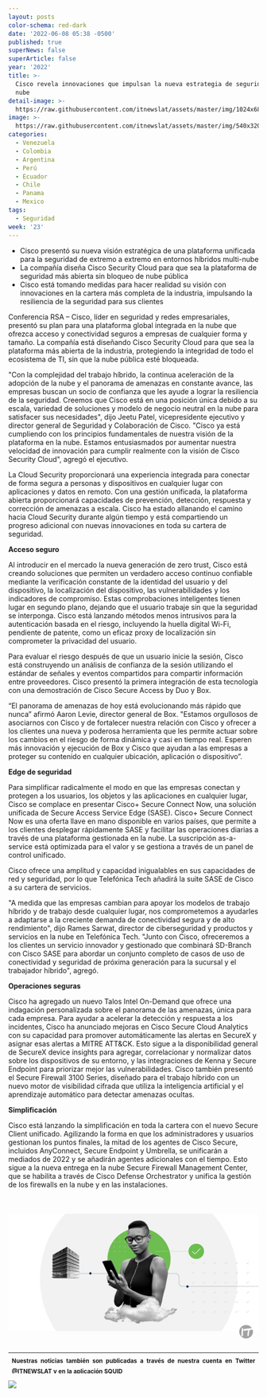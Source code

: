 ```yaml
---
layout: posts
color-schema: red-dark
date: '2022-06-08 05:38 -0500'
published: true
superNews: false
superArticle: false
year: '2022'
title: >-
  Cisco revela innovaciones que impulsan la nueva estrategia de seguridad en la
  nube
detail-image: >-
  https://raw.githubusercontent.com/itnewslat/assets/master/img/1024x680/acceso-nube-desde-cel-g.jpg
image: >-
  https://raw.githubusercontent.com/itnewslat/assets/master/img/540x320/acceso-nube-desde-cel-p.jpg
categories:
  - Venezuela
  - Colombia
  - Argentina
  - Perú
  - Ecuador
  - Chile
  - Panama
  - Mexico
tags:
  - Seguridad
week: '23'
---
```

- Cisco presentó su nueva visión estratégica de una plataforma unificada para la seguridad de extremo a extremo en entornos híbridos multi-nube
- La compañía diseña Cisco Security Cloud para que sea la plataforma de seguridad más abierta sin bloqueo de nube pública
- Cisco está tomando medidas para hacer realidad su visión con innovaciones en la cartera más completa de la industria, impulsando la resiliencia de la seguridad para sus clientes

Conferencia RSA – Cisco, líder en seguridad y redes empresariales, presentó su plan para una plataforma global integrada en la nube que ofrezca acceso y conectividad seguros a empresas de cualquier forma y tamaño. La compañía está diseñando Cisco Security Cloud para que sea la plataforma más abierta de la industria, protegiendo la integridad de todo el ecosistema de TI, sin que la nube pública esté bloqueada.

"Con la complejidad del trabajo híbrido, la continua aceleración de la adopción de la nube y el panorama de amenazas en constante avance, las empresas buscan un socio de confianza que les ayude a lograr la resiliencia de la seguridad. Creemos que Cisco está en una posición única debido a su escala, variedad de soluciones y modelo de negocio neutral en la nube para satisfacer sus necesidades", dijo Jeetu Patel, vicepresidente ejecutivo y director general de Seguridad y Colaboración de Cisco. "Cisco ya está cumpliendo con los principios fundamentales de nuestra visión de la plataforma en la nube. Estamos entusiasmados por aumentar nuestra velocidad de innovación para cumplir realmente con la visión de Cisco Security Cloud", agregó el ejecutivo.

La Cloud Security proporcionará una experiencia integrada para conectar de forma segura a personas y dispositivos en cualquier lugar con aplicaciones y datos en remoto. Con una gestión unificada, la plataforma abierta proporcionará capacidades de prevención, detección, respuesta y corrección de amenazas a escala. Cisco ha estado allanando el camino hacia Cloud Security durante algún tiempo y está compartiendo un progreso adicional con nuevas innovaciones en toda su cartera de seguridad.

**Acceso seguro**

Al introducir en el mercado la nueva generación de zero trust, Cisco está creando soluciones que permiten un verdadero acceso continuo confiable mediante la verificación constante de la identidad del usuario y del dispositivo, la localización del dispositivo, las vulnerabilidades y los indicadores de compromiso. Estas comprobaciones inteligentes tienen lugar en segundo plano, dejando que el usuario trabaje sin que la seguridad se interponga. Cisco está lanzando métodos menos intrusivos para la autenticación basada en el riesgo, incluyendo la huella digital Wi-Fi, pendiente de patente, como un eficaz proxy de localización sin comprometer la privacidad del usuario.

Para evaluar el riesgo después de que un usuario inicie la sesión, Cisco está construyendo un análisis de confianza de la sesión utilizando el estándar de señales y eventos compartidos para compartir información entre proveedores. Cisco presentó la primera integración de esta tecnología con una demostración de Cisco Secure Access by Duo y Box.

“El panorama de amenazas de hoy está evolucionando más rápido que nunca” afirmó Aaron Levie, director general de Box. "Estamos orgullosos de asociarnos con Cisco y de fortalecer nuestra relación  con Cisco y ofrecer a los clientes una nueva y poderosa herramienta que les permite actuar sobre los cambios  en el riesgo de forma dinámica  y casi en tiempo real. Esperen más innovación y ejecución  de Box y Cisco que ayudan a las empresas a proteger su contenido en cualquier ubicación, aplicación o dispositivo”.

**Edge de seguridad**

Para simplificar radicalmente el modo en que las empresas conectan y protegen a los usuarios, los objetos y las aplicaciones en cualquier lugar, Cisco se complace en presentar Cisco+ Secure Connect Now, una solución unificada de Secure Access Service Edge (SASE). Cisco+ Secure Connect Now es una oferta llave en mano disponible en varios países, que permite a los clientes desplegar rápidamente SASE y facilitar las operaciones diarias a través de una plataforma gestionada en la nube. La suscripción as-a-service está optimizada para el valor y se gestiona a través de un panel de control unificado.

Cisco ofrece una amplitud y capacidad inigualables en sus capacidades de red y seguridad, por lo que Telefónica Tech añadirá la suite SASE de Cisco a su cartera de servicios.

"A medida que las empresas cambian para apoyar los modelos de trabajo híbrido y de trabajo desde cualquier lugar, nos comprometemos a ayudarles a adaptarse a la creciente demanda de conectividad segura y de alto rendimiento", dijo Rames Sarwat, director de ciberseguridad y productos y servicios en la nube en Telefónica Tech. "Junto con Cisco, ofreceremos a los clientes un servicio innovador y gestionado que combinará SD-Branch con Cisco SASE para abordar un conjunto completo de casos de uso de conectividad y seguridad de próxima generación para la sucursal y el trabajador híbrido", agregó.

**Operaciones seguras**

Cisco ha agregado un nuevo Talos Intel On-Demand que ofrece una indagación personalizada sobre el panorama de las amenazas, única para cada empresa. Para ayudar a acelerar la detección y respuesta a los incidentes, Cisco ha anunciado mejoras en Cisco Secure Cloud Analytics con su capacidad para promover automáticamente las alertas en SecureX y asignar esas alertas a MITRE ATT&CK. Esto sigue a la disponibilidad general de SecureX device insights para agregar, correlacionar y normalizar datos sobre los dispositivos de su entorno, y las integraciones de Kenna y Secure Endpoint para priorizar mejor las vulnerabilidades. Cisco también presentó el Secure Firewall 3100 Series, diseñado para el trabajo híbrido con un nuevo motor de visibilidad cifrada que utiliza la inteligencia artificial y el aprendizaje automático para detectar amenazas ocultas.

**Simplificación**

Cisco está lanzando la simplificación en toda la cartera con el nuevo Secure Client unificado. Agilizando la forma en que los administradores y usuarios gestionan los puntos finales, la mitad de los agentes de Cisco Secure, incluidos AnyConnect, Secure Endpoint y Umbrella, se unificarán a mediados de 2022 y se añadirán agentes adicionales con el tiempo. Esto sigue a la nueva entrega en la nube  Secure Firewall Management Center, que se habilita a través de Cisco Defense Orchestrator y unifica la gestión de los firewalls en la nube y en las instalaciones.

![](https://raw.githubusercontent.com/itnewslat/assets/master/img/540x320/acceso-nube-desde-cel-p.jpg)

<table style="height: 42px;" width="569">
<tbody>
<tr>
<td style="text-align: justify;"><sub><strong>Nuestras noticias también son publicadas a través de nuestra cuenta en Twitter <a href="https://twitter.com/itnewslat?lang=es">@ITNEWSLAT</a> y en la aplicación <a href="https://squidapp.co/en/">SQUID</a></strong></sub></td>
</tr>
</tbody>
</table>

<img src="https://tracker.metricool.com/c3po.jpg?hash=56f88a41e39ab42c063cc51676587a04"/>
